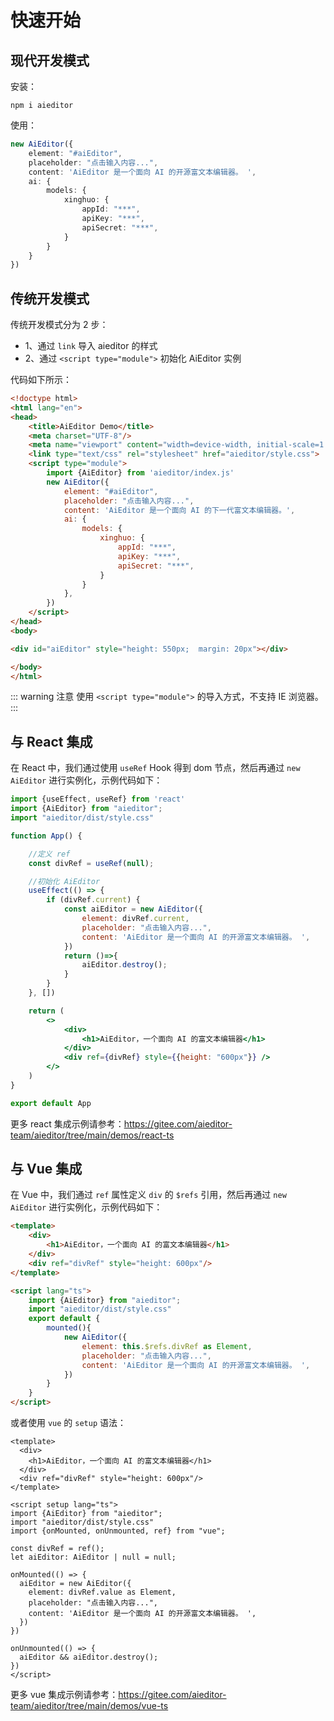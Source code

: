 # 快速开始


## 现代开发模式

安装：

```shell
npm i aieditor
```

使用：

```typescript
new AiEditor({
    element: "#aiEditor",
    placeholder: "点击输入内容...",
    content: 'AiEditor 是一个面向 AI 的开源富文本编辑器。 ',
    ai: {
        models: {
            xinghuo: {
                appId: "***",
                apiKey: "***",
                apiSecret: "***",
            }
        }
    }
})
```

## 传统开发模式

传统开发模式分为 2 步：

- 1、通过 `link` 导入 aieditor 的样式
- 2、通过 `<script type="module">` 初始化 AiEditor 实例

代码如下所示：

```html
<!doctype html>
<html lang="en">
<head>
    <title>AiEditor Demo</title>
    <meta charset="UTF-8"/>
    <meta name="viewport" content="width=device-width, initial-scale=1.0"/>
    <link type="text/css" rel="stylesheet" href="aieditor/style.css">
    <script type="module">
        import {AiEditor} from 'aieditor/index.js'
        new AiEditor({
            element: "#aiEditor",
            placeholder: "点击输入内容...",
            content: 'AiEditor 是一个面向 AI 的下一代富文本编辑器。',
            ai: {
                models: {
                    xinghuo: {
                        appId: "***",
                        apiKey: "***",
                        apiSecret: "***",
                    }
                }
            },
        })
    </script>
</head>
<body>

<div id="aiEditor" style="height: 550px;  margin: 20px"></div>

</body>
</html>
```

::: warning 注意
使用 `<script type="module">` 的导入方式，不支持 IE 浏览器。
:::

## 与 React 集成

在 React 中，我们通过使用 `useRef` Hook 得到 dom 节点，然后再通过 `new AiEditor` 进行实例化，示例代码如下：

```jsx
import {useEffect, useRef} from 'react'
import {AiEditor} from "aieditor";
import "aieditor/dist/style.css"

function App() {

    //定义 ref
    const divRef = useRef(null);

    //初始化 AiEditor
    useEffect(() => {
        if (divRef.current) {
            const aiEditor = new AiEditor({
                element: divRef.current,
                placeholder: "点击输入内容...",
                content: 'AiEditor 是一个面向 AI 的开源富文本编辑器。 ',
            })
            return ()=>{
                aiEditor.destroy();
            }
        }
    }, [])

    return (
        <>
            <div>
                <h1>AiEditor，一个面向 AI 的富文本编辑器</h1>
            </div>
            <div ref={divRef} style={{height: "600px"}} />
        </>
    )
}

export default App
```

更多 react 集成示例请参考：https://gitee.com/aieditor-team/aieditor/tree/main/demos/react-ts 

## 与 Vue 集成

在 Vue 中，我们通过 `ref` 属性定义 `div` 的 `$refs` 引用，然后再通过 `new AiEditor` 进行实例化，示例代码如下：

```html
<template>
    <div>
        <h1>AiEditor，一个面向 AI 的富文本编辑器</h1>
    </div>
    <div ref="divRef" style="height: 600px"/>
</template>

<script lang="ts">
    import {AiEditor} from "aieditor";
    import "aieditor/dist/style.css"
    export default {
        mounted(){
            new AiEditor({
                element: this.$refs.divRef as Element,
                placeholder: "点击输入内容...",
                content: 'AiEditor 是一个面向 AI 的开源富文本编辑器。 ',
            })
        }
    }
</script>
```

或者使用 `vue` 的 `setup` 语法：

```vue
<template>
  <div>
    <h1>AiEditor，一个面向 AI 的富文本编辑器</h1>
  </div>
  <div ref="divRef" style="height: 600px"/>
</template>

<script setup lang="ts">
import {AiEditor} from "aieditor";
import "aieditor/dist/style.css"
import {onMounted, onUnmounted, ref} from "vue";

const divRef = ref();
let aiEditor: AiEditor | null = null;

onMounted(() => {
  aiEditor = new AiEditor({
    element: divRef.value as Element,
    placeholder: "点击输入内容...",
    content: 'AiEditor 是一个面向 AI 的开源富文本编辑器。 ',
  })
})

onUnmounted(() => {
  aiEditor && aiEditor.destroy();
})
</script>
```

更多 vue 集成示例请参考：https://gitee.com/aieditor-team/aieditor/tree/main/demos/vue-ts 